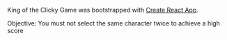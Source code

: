 King of the Clicky Game  was bootstrapped with [Create React App](https://github.com/facebook/create-react-app).

Objective:
You must not select the same character twice to achieve a high score
